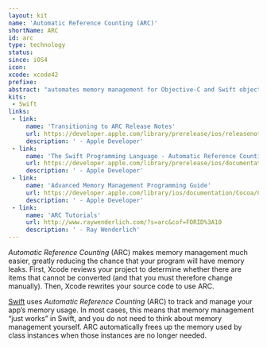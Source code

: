 ```yaml
---
layout: kit
name: 'Automatic Reference Counting (ARC)'
shortName: ARC
id: arc
type: technology
status:
since: iOS4
icon:
xcode: xcode42
prefixe:
abstract: "automates memory management for Objective-C and Swift objects."
kits:
 - Swift
links:
 - link:
     name: 'Transitioning to ARC Release Notes'
     url: https://developer.apple.com/library/prerelease/ios/releasenotes/ObjectiveC/RN-TransitioningToARC/Introduction/Introduction.html
     description: ' - Apple Developer'
 - link:
     name: 'The Swift Programming Language - Automatic Reference Counting'
     url: https://developer.apple.com/library/prerelease/ios/documentation/Swift/Conceptual/Swift_Programming_Language/AutomaticReferenceCounting.html
     description: ' - Apple Developer'
 - link:
     name: 'Advanced Memory Management Programming Guide'
     url: https://developer.apple.com/library/ios/documentation/Cocoa/Conceptual/MemoryMgmt/Articles/MemoryMgmt.html
     description: ' - Apple Developer'
 - link:
     name: 'ARC Tutorials'
     url: http://www.raywenderlich.com/?s=arc&cof=FORID%3A10
     description: ' - Ray Wenderlich'
---
```


*Automatic Reference Counting* (ARC) makes memory management much easier, greatly reducing the chance that your program will have memory leaks. First, Xcode reviews your project to determine whether there are items that cannot be converted (and that you must therefore change manually). Then, Xcode rewrites your source code to use ARC.

[Swift](/Swift) uses *Automatic Reference Counting* (ARC) to track and manage your app’s memory usage. In most cases, this means that memory management “just works” in Swift, and you do not need to think about memory management yourself. ARC automatically frees up the memory used by class instances when those instances are no longer needed.

